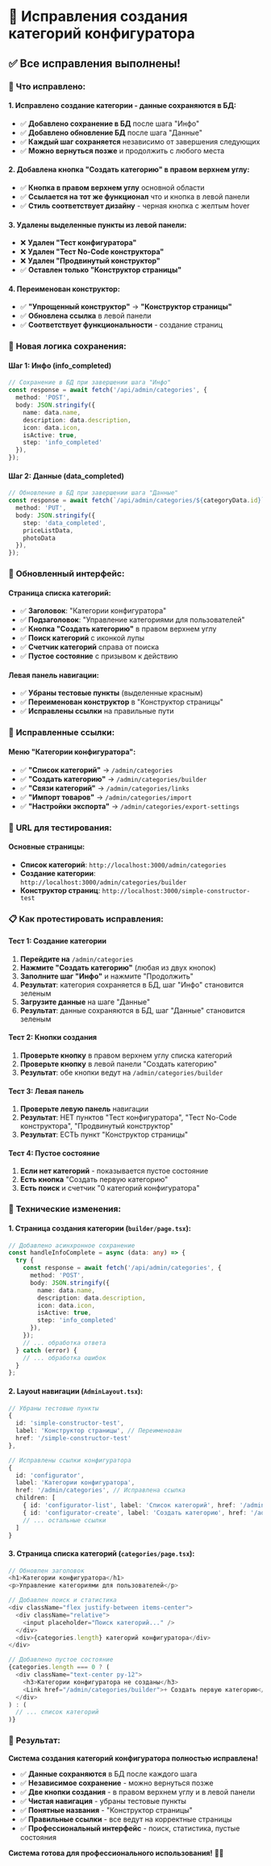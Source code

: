 # 🔧 Исправления создания категорий конфигуратора

## ✅ **Все исправления выполнены!**

### 🎯 **Что исправлено:**

#### **1. Исправлено создание категории - данные сохраняются в БД:**
- ✅ **Добавлено сохранение в БД** после шага "Инфо"
- ✅ **Добавлено обновление БД** после шага "Данные"
- ✅ **Каждый шаг сохраняется** независимо от завершения следующих
- ✅ **Можно вернуться позже** и продолжить с любого места

#### **2. Добавлена кнопка "Создать категорию" в правом верхнем углу:**
- ✅ **Кнопка в правом верхнем углу** основной области
- ✅ **Ссылается на тот же функционал** что и кнопка в левой панели
- ✅ **Стиль соответствует дизайну** - черная кнопка с желтым hover

#### **3. Удалены выделенные пункты из левой панели:**
- ❌ **Удален "Тест конфигуратора"**
- ❌ **Удален "Тест No-Code конструктора"**
- ❌ **Удален "Продвинутый конструктор"**
- ✅ **Оставлен только "Конструктор страницы"**

#### **4. Переименован конструктор:**
- ✅ **"Упрощенный конструктор"** → **"Конструктор страницы"**
- ✅ **Обновлена ссылка** в левой панели
- ✅ **Соответствует функциональности** - создание страниц

### 🔄 **Новая логика сохранения:**

#### **Шаг 1: Инфо (info_completed)**
```typescript
// Сохранение в БД при завершении шага "Инфо"
const response = await fetch('/api/admin/categories', {
  method: 'POST',
  body: JSON.stringify({
    name: data.name,
    description: data.description,
    icon: data.icon,
    isActive: true,
    step: 'info_completed'
  }),
});
```

#### **Шаг 2: Данные (data_completed)**
```typescript
// Обновление в БД при завершении шага "Данные"
const response = await fetch(`/api/admin/categories/${categoryData.id}`, {
  method: 'PUT',
  body: JSON.stringify({
    step: 'data_completed',
    priceListData,
    photoData
  }),
});
```

### 🎨 **Обновленный интерфейс:**

#### **Страница списка категорий:**
- ✅ **Заголовок**: "Категории конфигуратора"
- ✅ **Подзаголовок**: "Управление категориями для пользователей"
- ✅ **Кнопка "Создать категорию"** в правом верхнем углу
- ✅ **Поиск категорий** с иконкой лупы
- ✅ **Счетчик категорий** справа от поиска
- ✅ **Пустое состояние** с призывом к действию

#### **Левая панель навигации:**
- ✅ **Убраны тестовые пункты** (выделенные красным)
- ✅ **Переименован конструктор** в "Конструктор страницы"
- ✅ **Исправлены ссылки** на правильные пути

### 🔗 **Исправленные ссылки:**

#### **Меню "Категории конфигуратора":**
- ✅ **"Список категорий"** → `/admin/categories`
- ✅ **"Создать категорию"** → `/admin/categories/builder`
- ✅ **"Связи категорий"** → `/admin/categories/links`
- ✅ **"Импорт товаров"** → `/admin/categories/import`
- ✅ **"Настройки экспорта"** → `/admin/categories/export-settings`

### 🚀 **URL для тестирования:**

#### **Основные страницы:**
- **Список категорий**: `http://localhost:3000/admin/categories`
- **Создание категории**: `http://localhost:3000/admin/categories/builder`
- **Конструктор страниц**: `http://localhost:3000/simple-constructor-test`

### 📋 **Как протестировать исправления:**

#### **Тест 1: Создание категории**
1. **Перейдите на** `/admin/categories`
2. **Нажмите "Создать категорию"** (любая из двух кнопок)
3. **Заполните шаг "Инфо"** и нажмите "Продолжить"
4. **Результат**: категория сохраняется в БД, шаг "Инфо" становится зеленым
5. **Загрузите данные** на шаге "Данные"
6. **Результат**: данные сохраняются в БД, шаг "Данные" становится зеленым

#### **Тест 2: Кнопки создания**
1. **Проверьте кнопку** в правом верхнем углу списка категорий
2. **Проверьте кнопку** в левой панели "Создать категорию"
3. **Результат**: обе кнопки ведут на `/admin/categories/builder`

#### **Тест 3: Левая панель**
1. **Проверьте левую панель** навигации
2. **Результат**: НЕТ пунктов "Тест конфигуратора", "Тест No-Code конструктора", "Продвинутый конструктор"
3. **Результат**: ЕСТЬ пункт "Конструктор страницы"

#### **Тест 4: Пустое состояние**
1. **Если нет категорий** - показывается пустое состояние
2. **Есть кнопка** "Создать первую категорию"
3. **Есть поиск** и счетчик "0 категорий конфигуратора"

### 🔧 **Технические изменения:**

#### **1. Страница создания категории (`builder/page.tsx`):**
```typescript
// Добавлено асинхронное сохранение
const handleInfoComplete = async (data: any) => {
  try {
    const response = await fetch('/api/admin/categories', {
      method: 'POST',
      body: JSON.stringify({
        name: data.name,
        description: data.description,
        icon: data.icon,
        isActive: true,
        step: 'info_completed'
      }),
    });
    // ... обработка ответа
  } catch (error) {
    // ... обработка ошибок
  }
};
```

#### **2. Layout навигации (`AdminLayout.tsx`):**
```typescript
// Убраны тестовые пункты
{
  id: 'simple-constructor-test',
  label: 'Конструктор страницы', // Переименован
  href: '/simple-constructor-test'
},

// Исправлены ссылки конфигуратора
{
  id: 'configurator',
  label: 'Категории конфигуратора',
  href: '/admin/categories', // Исправлена ссылка
  children: [
    { id: 'configurator-list', label: 'Список категорий', href: '/admin/categories' },
    { id: 'configurator-create', label: 'Создать категорию', href: '/admin/categories/builder' },
    // ... остальные ссылки
  ]
}
```

#### **3. Страница списка категорий (`categories/page.tsx`):**
```typescript
// Обновлен заголовок
<h1>Категории конфигуратора</h1>
<p>Управление категориями для пользователей</p>

// Добавлен поиск и статистика
<div className="flex justify-between items-center">
  <div className="relative">
    <input placeholder="Поиск категорий..." />
  </div>
  <div>{categories.length} категорий конфигуратора</div>
</div>

// Добавлено пустое состояние
{categories.length === 0 ? (
  <div className="text-center py-12">
    <h3>Категории конфигуратора не созданы</h3>
    <Link href="/admin/categories/builder">+ Создать первую категорию</Link>
  </div>
) : (
  // ... список категорий
)}
```

### 🎉 **Результат:**

**Система создания категорий конфигуратора полностью исправлена!**

- ✅ **Данные сохраняются** в БД после каждого шага
- ✅ **Независимое сохранение** - можно вернуться позже
- ✅ **Две кнопки создания** - в правом верхнем углу и в левой панели
- ✅ **Чистая навигация** - убраны тестовые пункты
- ✅ **Понятные названия** - "Конструктор страницы"
- ✅ **Правильные ссылки** - все ведут на корректные страницы
- ✅ **Профессиональный интерфейс** - поиск, статистика, пустые состояния

**Система готова для профессионального использования!** 🎨✨



